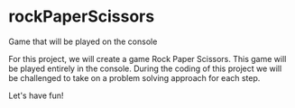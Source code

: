 # rockPaperScissors
Game that will be played on the console

For this project, we will create a game Rock Paper Scissors. This game will be played entirely in the console. During the coding of this project we will be challenged to take on a problem solving approach for each step.

Let's have fun!


